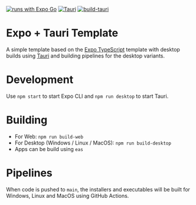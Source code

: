 [![runs with Expo Go](https://img.shields.io/badge/Runs%20with%20Expo%20Go-4630EB.svg?style=flat-square&logo=EXPO&labelColor=f3f3f3&logoColor=000)](https://expo.dev/client)
[![Tauri](https://img.shields.io/badge/Runs%20with-Tauri-blue)](https://v2.tauri.app/)
[![build-tauri](https://github.com/KKuehlem/Expo-Tauri-Template/actions/workflows/BuildTauri.yml/badge.svg)](https://github.com/KKuehlem/Expo-Tauri-Template/actions/workflows/BuildTauri.yml)

# Expo + Tauri Template
A simple template based on the [Expo TypeScript](https://docs.expo.dev/guides/typescript/) template with desktop builds using [Tauri](https://v2.tauri.app/) and building pipelines for the desktop variants.

# Development
Use `npm start` to start Expo CLI and `npm run desktop` to start Tauri.

# Building
- For Web: `npm run build-web`
- For Desktop (Windows / Linux / MacOS): `npm run build-desktop`
- Apps can be build using `eas`

# Pipelines
When code is pushed to `main`, the installers and executables will be built for Windows, Linux and MacOS using GitHub Actions.
